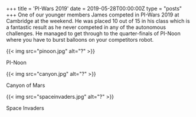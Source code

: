 +++
title = 'PI-Wars 2019'
date = 2019-05-28T00:00:00Z
type = "posts"
+++
One of our younger members James competed in PI-Wars 2019 at Cambridge at the weekend. 
He was placed 10 out of 15 in his class which is a fantastic result as he never competed in any of the autonomous challenges. 
He managed to get through to the quarter-finals of PI-Noon where you have to burst balloons on your competitors robot.

{{< img src="pinoon.jpg" alt="?" >}}

PI-Noon

{{< img src="canyon.jpg" alt="?" >}}

Canyon of Mars

{{< img src="spaceinvaders.jpg" alt="?" >}}

Space Invaders 
